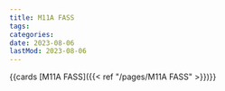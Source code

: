 ```yaml
---
title: M11A FASS
tags:
categories:
date: 2023-08-06
lastMod: 2023-08-06
---
```



{{cards [M11A FASS]({{< ref "/pages/M11A FASS" >}})}}
